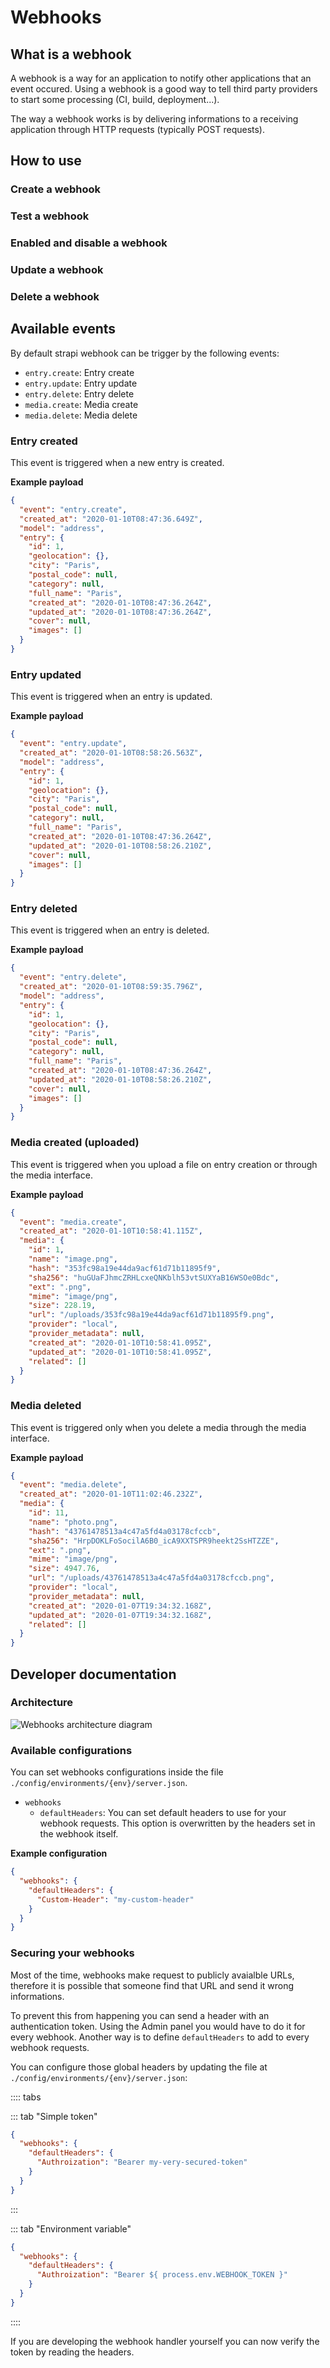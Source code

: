 # Webhooks

## What is a webhook

A webhook is a way for an application to notify other applications that an event occured.
Using a webhook is a good way to tell third party providers to start some processing (CI, build, deployment...).

The way a webhook works is by delivering informations to a receiving application through HTTP requests (typically POST requests).

## How to use

### Create a webhook

### Test a webhook

### Enabled and disable a webhook

### Update a webhook

### Delete a webhook

## Available events

By default strapi webhook can be trigger by the following events:

- `entry.create`: Entry create
- `entry.update`: Entry update
- `entry.delete`: Entry delete
- `media.create`: Media create
- `media.delete`: Media delete

### Entry created

This event is triggered when a new entry is created.

**Example payload**

```json
{
  "event": "entry.create",
  "created_at": "2020-01-10T08:47:36.649Z",
  "model": "address",
  "entry": {
    "id": 1,
    "geolocation": {},
    "city": "Paris",
    "postal_code": null,
    "category": null,
    "full_name": "Paris",
    "created_at": "2020-01-10T08:47:36.264Z",
    "updated_at": "2020-01-10T08:47:36.264Z",
    "cover": null,
    "images": []
  }
}
```

### Entry updated

This event is triggered when an entry is updated.

**Example payload**

```json
{
  "event": "entry.update",
  "created_at": "2020-01-10T08:58:26.563Z",
  "model": "address",
  "entry": {
    "id": 1,
    "geolocation": {},
    "city": "Paris",
    "postal_code": null,
    "category": null,
    "full_name": "Paris",
    "created_at": "2020-01-10T08:47:36.264Z",
    "updated_at": "2020-01-10T08:58:26.210Z",
    "cover": null,
    "images": []
  }
}
```

### Entry deleted

This event is triggered when an entry is deleted.

**Example payload**

```json
{
  "event": "entry.delete",
  "created_at": "2020-01-10T08:59:35.796Z",
  "model": "address",
  "entry": {
    "id": 1,
    "geolocation": {},
    "city": "Paris",
    "postal_code": null,
    "category": null,
    "full_name": "Paris",
    "created_at": "2020-01-10T08:47:36.264Z",
    "updated_at": "2020-01-10T08:58:26.210Z",
    "cover": null,
    "images": []
  }
}
```

### Media created (uploaded)

This event is triggered when you upload a file on entry creation or through the media interface.

**Example payload**

```json
{
  "event": "media.create",
  "created_at": "2020-01-10T10:58:41.115Z",
  "media": {
    "id": 1,
    "name": "image.png",
    "hash": "353fc98a19e44da9acf61d71b11895f9",
    "sha256": "huGUaFJhmcZRHLcxeQNKblh53vtSUXYaB16WSOe0Bdc",
    "ext": ".png",
    "mime": "image/png",
    "size": 228.19,
    "url": "/uploads/353fc98a19e44da9acf61d71b11895f9.png",
    "provider": "local",
    "provider_metadata": null,
    "created_at": "2020-01-10T10:58:41.095Z",
    "updated_at": "2020-01-10T10:58:41.095Z",
    "related": []
  }
}
```

### Media deleted

This event is triggered only when you delete a media through the media interface.

**Example payload**

```json
{
  "event": "media.delete",
  "created_at": "2020-01-10T11:02:46.232Z",
  "media": {
    "id": 11,
    "name": "photo.png",
    "hash": "43761478513a4c47a5fd4a03178cfccb",
    "sha256": "HrpDOKLFoSocilA6B0_icA9XXTSPR9heekt2SsHTZZE",
    "ext": ".png",
    "mime": "image/png",
    "size": 4947.76,
    "url": "/uploads/43761478513a4c47a5fd4a03178cfccb.png",
    "provider": "local",
    "provider_metadata": null,
    "created_at": "2020-01-07T19:34:32.168Z",
    "updated_at": "2020-01-07T19:34:32.168Z",
    "related": []
  }
}
```

## Developer documentation

### Architecture

![Webhooks architecture diagram](../assets/concepts/diagram-architecture.png)

### Available configurations

You can set webhooks configurations inside the file `./config/environments/{env}/server.json`.

- `webhooks`
  - `defaultHeaders`: You can set default headers to use for your webhook requests. This option is overwritten by the headers set in the webhook itself.

**Example configuration**

```json
{
  "webhooks": {
    "defaultHeaders": {
      "Custom-Header": "my-custom-header"
    }
  }
}
```

### Securing your webhooks

Most of the time, webhooks make request to publicly avaialble URLs, therefore it is possible that someone find that URL and send it wrong informations.

To prevent this from happening you can send a header with an authentication token. Using the Admin panel you would have to do it for every webhook.
Another way is to define `defaultHeaders` to add to every webhook requests.

You can configure those global headers by updating the file at `./config/environments/{env}/server.json`:

:::: tabs

::: tab "Simple token"

```json
{
  "webhooks": {
    "defaultHeaders": {
      "Authroization": "Bearer my-very-secured-token"
    }
  }
}
```

:::

::: tab "Environment variable"

```json
{
  "webhooks": {
    "defaultHeaders": {
      "Authroization": "Bearer ${ process.env.WEBHOOK_TOKEN }"
    }
  }
}
```

::::

If you are developing the webhook handler yourself you can now verify the token by reading the headers.
